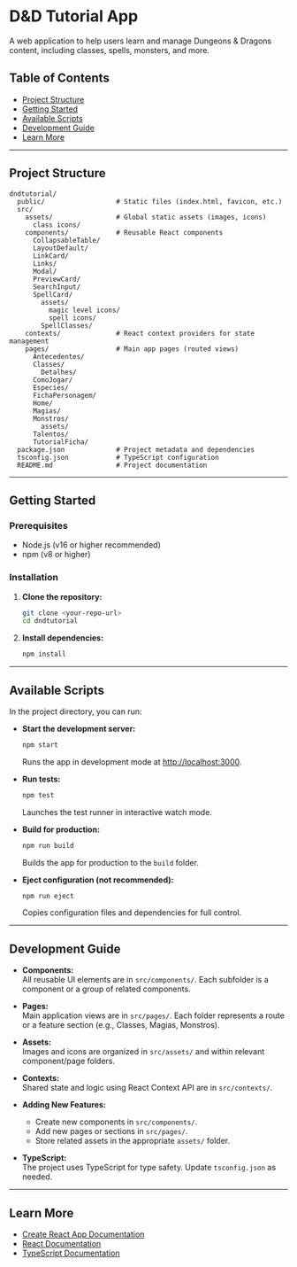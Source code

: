 # D&D Tutorial App

A web application to help users learn and manage Dungeons & Dragons content, including classes, spells, monsters, and more.

## Table of Contents

- [Project Structure](#project-structure)
- [Getting Started](#getting-started)
- [Available Scripts](#available-scripts)
- [Development Guide](#development-guide)
- [Learn More](#learn-more)

---

## Project Structure

```
dndtutorial/
  public/                  # Static files (index.html, favicon, etc.)
  src/
    assets/                # Global static assets (images, icons)
      class icons/
    components/            # Reusable React components
      CollapsableTable/
      LayoutDefault/
      LinkCard/
      Links/
      Modal/
      PreviewCard/
      SearchInput/
      SpellCard/
        assets/
          magic level icons/
          spell icons/
        SpellClasses/
    contexts/              # React context providers for state management
    pages/                 # Main app pages (routed views)
      Antecedentes/
      Classes/
        Detalhes/
      ComoJogar/
      Especies/
      FichaPersonagem/
      Home/
      Magias/
      Monstros/
        assets/
      Talentos/
      TutorialFicha/
  package.json             # Project metadata and dependencies
  tsconfig.json            # TypeScript configuration
  README.md                # Project documentation
```

---

## Getting Started

### Prerequisites

- Node.js (v16 or higher recommended)
- npm (v8 or higher)

### Installation

1. **Clone the repository:**
   ```bash
   git clone <your-repo-url>
   cd dndtutorial
   ```

2. **Install dependencies:**
   ```bash
   npm install
   ```

---

## Available Scripts

In the project directory, you can run:

- **Start the development server:**
  ```bash
  npm start
  ```
  Runs the app in development mode at [http://localhost:3000](http://localhost:3000).

- **Run tests:**
  ```bash
  npm test
  ```
  Launches the test runner in interactive watch mode.

- **Build for production:**
  ```bash
  npm run build
  ```
  Builds the app for production to the `build` folder.

- **Eject configuration (not recommended):**
  ```bash
  npm run eject
  ```
  Copies configuration files and dependencies for full control.

---

## Development Guide

- **Components:**  
  All reusable UI elements are in `src/components/`. Each subfolder is a component or a group of related components.

- **Pages:**  
  Main application views are in `src/pages/`. Each folder represents a route or a feature section (e.g., Classes, Magias, Monstros).

- **Assets:**  
  Images and icons are organized in `src/assets/` and within relevant component/page folders.

- **Contexts:**  
  Shared state and logic using React Context API are in `src/contexts/`.

- **Adding New Features:**  
  - Create new components in `src/components/`.
  - Add new pages or sections in `src/pages/`.
  - Store related assets in the appropriate `assets/` folder.

- **TypeScript:**  
  The project uses TypeScript for type safety. Update `tsconfig.json` as needed.

---

## Learn More

- [Create React App Documentation](https://facebook.github.io/create-react-app/docs/getting-started)
- [React Documentation](https://reactjs.org/)
- [TypeScript Documentation](https://www.typescriptlang.org/docs/)
